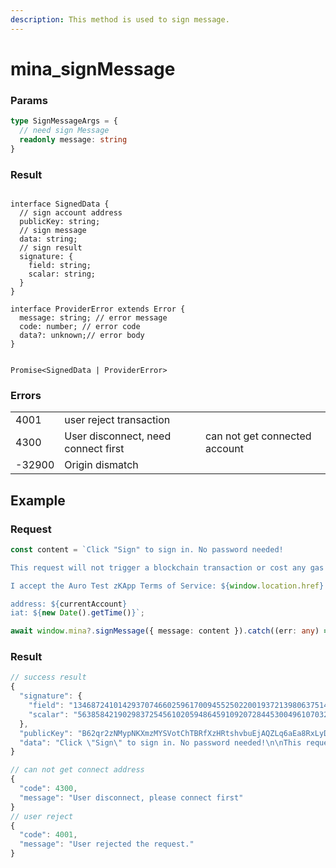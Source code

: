 ```yaml
---
description: This method is used to sign message.
---
```


# mina\_signMessage

### Params

```typescript
type SignMessageArgs = {
  // need sign Message
  readonly message: string
}

```

### Result

<pre class="language-typescript"><code class="lang-typescript"><strong>
</strong>interface SignedData {
  // sign account address
  publicKey: string;
  // sign message
  data: string;
  // sign result
  signature: {
    field: string;
    scalar: string;
  }
}

interface ProviderError extends Error {
  message: string; // error message
  code: number; // error code 
  data?: unknown;// error body 
}


Promise&#x3C;SignedData | ProviderError> 
</code></pre>

### Errors

|        |                                     |                               |
| ------ | ----------------------------------- | ----------------------------- |
| 4001   | user reject transaction             |                               |
| 4300   | User disconnect, need connect first | can not get connected account |
| -32900 | Origin dismatch                     |                               |

## Example

### Request

```typescript
const content = `Click "Sign" to sign in. No password needed!

This request will not trigger a blockchain transaction or cost any gas fees.

I accept the Auro Test zKApp Terms of Service: ${window.location.href}

address: ${currentAccount}
iat: ${new Date().getTime()}`;

await window.mina?.signMessage({ message: content }).catch((err: any) => err);
```

### Result

```typescript
// success result
{
  "signature": {
    "field": "13468724101429370746602596170094552502200193721398063751467629418902449650534",
    "scalar": "5638584219029837254561020594864591092072844530049610703222272818700774330907"
  },
  "publicKey": "B62qr2zNMypNKXmzMYSVotChTBRfXzHRtshvbuEjAQZLq6aEa8RxLyD",
  "data": "Click \"Sign\" to sign in. No password needed!\n\nThis request will not trigger a blockchain transaction or cost any gas fees.\n\nI accept the Auro Test zKApp Terms of Service: http://localhost:3000/\n\naddress: \niat: 1699294808439"
}

// can not get connect address
{
  "code": 4300,
  "message": "User disconnect, please connect first"
}
// user reject 
{
  "code": 4001,
  "message": "User rejected the request."
}
```

